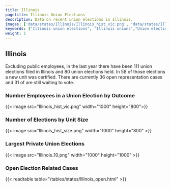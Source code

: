 ```yaml
---
title: Illinois
pagetitle: Illinois Union Elections
description: Data on recent union elections in Illinois.
images: ['data/states/Illinois/Illinois_hist_vic.png', 'data/states/Illinois/Illinois_hist_size.png', 'data/states/Illinois/Illinois_10.png']
keywords: ["Illinois union elections", "Illinois unions","Union elections"]
weight: 1
---
```

##  Illinois

Excluding public employees, in the last year there have been 111 union elections filed in Illinois and 80 union elections held. In 58 of those elections a new unit was certified. There are currently 36 open representation cases and 31 of are still waiting to vote.

### Number Employees in a Union Election by Outcome
{{< image src="Illinois_hist_vic.png" width="1000" height="800">}}

### Number of Elections by Unit Size
{{< image src="Illinois_hist_size.png" width="1000" height="800" >}}

### Largest Private Union Elections
{{< image src="Illinois_10.png" width="1000" height="1000"  >}}

### Open Election Related Cases
{{< readtable table="/tables/states/Illinois_open.html" >}}

